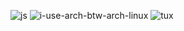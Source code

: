 ![js](https://github.com/user-attachments/assets/1ca43af7-1dd6-4755-af32-45e3df44208a)
![i-use-arch-btw-arch-linux](https://github.com/user-attachments/assets/cfa19929-c067-4977-ba25-ec099f6eea70)
![tux](https://github.com/user-attachments/assets/30d77941-cfad-4d3e-84b0-fcf5782f5563)
